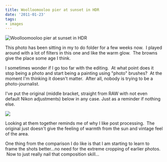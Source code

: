 ```yaml
---
title: Woolloomooloo pier at sunset in HDR
date: '2011-01-23'
tags:
- images
---
```


![Woolloomooloo pier at sunset in HDR][image-1]

This photo has been sitting in my to do folder for a few weeks now.  I played around with a lot of filters in this one and like the warm glow.  The browns give the place some age I think.

I sometimes wonder if I go too far with the editing.  At what point does it stop being a photo and start being a painting using "photo" brushes?  At the moment I'm thinking it doesn't matter.  After all, nobody is trying to be a photo-journalist.

I've put the original (middle bracket, straight from RAW with not even default Nikon adjustments) below in any case. Just as a reminder if nothing else.

![][image-2]

Looking at them together reminds me of why I like post processing.  The original just doesn't give the feeling of warmth from the sun and vintage feel of the area.

One thing from the comparison I do like is that I am starting to learn to frame the shots better...no need for the extreme cropping of earlier photos.  Now to just really nail that composition skill...

[image-1]:	/images/2011/01/2010-12-30-at-18-48-00-dsc_0468and4more_tonemappedlayer.jpg
[image-2]:	/images/2011/01/2010-12-30-at-18-48-01-dsc_0470.jpg
